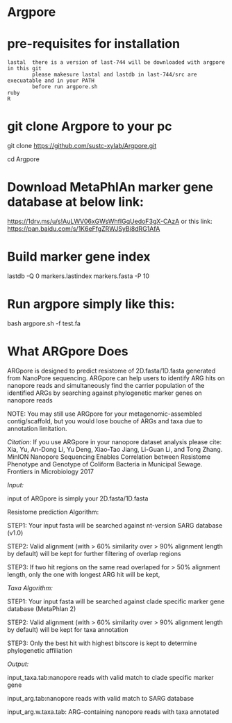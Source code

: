 # Argpore
# pre-requisites for installation
	lastal	there is a version of last-744 will be downloaded with argpore in this git 
			please makesure lastal and lastdb in last-744/src are execuatable and in your PATH
			before run argpore.sh 
	ruby
	R

# git clone Argpore to your pc
git clone https://github.com/sustc-xylab/Argpore.git

cd Argpore

# Download MetaPhlAn marker gene database at below link:
https://1drv.ms/u/s!AuLWV06xGWsWhfIGqUedoF3gX-CAzA
or this link:
https://pan.baidu.com/s/1K6eFfgZRWJSyBi8dRG1AfA

# Build marker gene index
lastdb -Q 0 markers.lastindex markers.fasta -P 10

# Run argpore simply like this:
bash argpore.sh -f test.fa 

# What ARGpore Does
ARGpore is designed to predict resistome of 2D.fasta/1D.fasta generated from NanoPore sequencing. ARGpore can help users to identify ARG hits on nanopore reads and simultaneously find the carrier population of the identified ARGs by searching against phylogenetic marker genes on nanopore reads

NOTE: You may still use ARGpore for your metagenomic-assembled contig/scaffold, but you would lose bouche of ARGs and taxa due to annotation limitation.


*Citation:*
If you use ARGpore in your nanopore dataset analysis please cite:
Xia, Yu, An-Dong Li, Yu Deng, Xiao-Tao Jiang, Li-Guan Li, and Tong Zhang. MinION Nanopore Sequencing Enables Correlation between Resistome Phenotype and Genotype of Coliform Bacteria in Municipal Sewage. Frontiers in Microbiology 2017


*Input:*

input of ARGpore is simply your 2D.fasta/1D.fasta

Resistome prediction Algorithm:

STEP1: Your input fasta will be searched against nt-version SARG database (v1.0)

STEP2: Valid alignment (with > 60% similarity over > 90% alignment length by default) will be kept for further filtering of overlap regions

STEP3: If two hit regions on the same read overlaped for > 50% alignment length, only the one with longest ARG hit will be kept,

*Taxa Algorithm:*

STEP1: Your input fasta will be searched against clade specific marker gene database (MetaPhlan 2)

STEP2: Valid alignment (with > 60% similarity over > 90% alignment length by default) will be kept for taxa annotation

STEP3: Only the best hit with highest bitscore is kept to determine phylogenetic affiliation

*Output:*

input_taxa.tab:nanopore reads with valid match to clade specific marker gene

input_arg.tab:nanopore reads with valid match to SARG database

input_arg.w.taxa.tab: ARG-containing nanopore reads with taxa annotated
